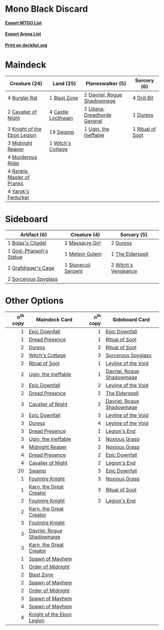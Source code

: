 # Mono Black Discard

#### [Export MTGO List](../collection/Mono%20Black%20Discard/Mono%20Black%20Discard.txt)
#### [Export Arena List](../collection/Mono%20Black%20Discard/Mono%20Black%20Discard_arena.txt)
#### [Print on decklist.org](http://decklist.org/?deckmain=1%09Blast%20Zone%0A4%09Burglar%20Rat%0A4%09Castle%20Locthwain%0A2%09Cavalier%20of%20Night%0A2%09Davriel,%20Rogue%20Shadowmage%0A4%09Drill%20Bit%0A1%09Duress%0A3%09Knight%20of%20the%20Ebon%20Legion%0A2%09Liliana,%20Dreadhorde%20General%0A3%09Midnight%20Reaper%0A4%09Murderous%20Rider%0A4%09Rankle,%20Master%20of%20Pranks%0A1%09Ritual%20of%20Soot%0A19%09Swamp%0A1%09Ugin,%20the%20Ineffable%0A1%09Witch's%20Cottage%0A4%09Yarok's%20Fenlurker&deckside=1%09Bolas's%20Citadel%0A2%09Duress%0A1%09God-Pharaoh's%20Statue%0A2%09Grafdigger's%20Cage%0A2%09Massacre%20Girl%0A1%09Meteor%20Golem%0A2%09Sorcerous%20Spyglass%0A1%09Stonecoil%20Serpent%0A1%09The%20Elderspell%0A2%09Witch's%20Vengeance)
# Maindeck

|                                            Creature (24)                                             |                                          Land (25)                                          |                                            Planeswalker (5)                                            |                                        Sorcery (6)                                        |
|------------------------------------------------------------------------------------------------------|---------------------------------------------------------------------------------------------|--------------------------------------------------------------------------------------------------------|-------------------------------------------------------------------------------------------|
|4 [Burglar Rat](http://gatherer.wizards.com/Pages/Card/Details.aspx?multiverseid=452814)              |1 [Blast Zone](http://gatherer.wizards.com/Pages/Card/Details.aspx?multiverseid=461171)      |2 [Davriel, Rogue Shadowmage](http://gatherer.wizards.com/Pages/Card/Details.aspx?multiverseid=461010)  |4 [Drill Bit](http://gatherer.wizards.com/Pages/Card/Details.aspx?multiverseid=457217)     |
|2 [Cavalier of Night](http://gatherer.wizards.com/Pages/Card/Details.aspx?multiverseid=466848)        |4 [Castle Locthwain](http://gatherer.wizards.com/Pages/Card/Details.aspx?multiverseid=473203)|2 [Liliana, Dreadhorde General](http://gatherer.wizards.com/Pages/Card/Details.aspx?multiverseid=461024)|1 [Duress](http://gatherer.wizards.com/Pages/Card/Details.aspx?multiverseid=14557)         |
|3 [Knight of the Ebon Legion](http://gatherer.wizards.com/Pages/Card/Details.aspx?multiverseid=466859)|19 [Swamp](http://gatherer.wizards.com/Pages/Card/Details.aspx?multiverseid=439858)          |1 [Ugin, the Ineffable](http://gatherer.wizards.com/Pages/Card/Details.aspx?multiverseid=460929)        |1 [Ritual of Soot](http://gatherer.wizards.com/Pages/Card/Details.aspx?multiverseid=452834)|
|3 [Midnight Reaper](http://gatherer.wizards.com/Pages/Card/Details.aspx?multiverseid=452827)          |1 [Witch's Cottage](http://gatherer.wizards.com/Pages/Card/Details.aspx?multiverseid=473211) |                                                                                                        |                                                                                           |
|4 [Murderous Rider](http://gatherer.wizards.com/Pages/Card/Details.aspx?multiverseid=473059)          |                                                                                             |                                                                                                        |                                                                                           |
|4 [Rankle, Master of Pranks](http://gatherer.wizards.com/Pages/Card/Details.aspx?multiverseid=473063) |                                                                                             |                                                                                                        |                                                                                           |
|4 [Yarok's Fenlurker](http://gatherer.wizards.com/Pages/Card/Details.aspx?multiverseid=466877)        |                                                                                             |                                                                                                        |                                                                                           |


# Sideboard

|                                          Artifact (6)                                           |                                         Creature (4)                                         |                                         Sorcery (5)                                          |
|-------------------------------------------------------------------------------------------------|----------------------------------------------------------------------------------------------|----------------------------------------------------------------------------------------------|
|1 [Bolas's Citadel](http://gatherer.wizards.com/Pages/Card/Details.aspx?multiverseid=461006)     |2 [Massacre Girl](http://gatherer.wizards.com/Pages/Card/Details.aspx?multiverseid=461026)    |2 [Duress](http://gatherer.wizards.com/Pages/Card/Details.aspx?multiverseid=14557)            |
|1 [God-Pharaoh's Statue](http://gatherer.wizards.com/Pages/Card/Details.aspx?multiverseid=461165)|1 [Meteor Golem](http://gatherer.wizards.com/Pages/Card/Details.aspx?multiverseid=447378)     |1 [The Elderspell](http://gatherer.wizards.com/Pages/Card/Details.aspx?multiverseid=461016)   |
|2 [Grafdigger's Cage](http://gatherer.wizards.com/Pages/Card/Details.aspx?multiverseid=278452)   |1 [Stonecoil Serpent](http://gatherer.wizards.com/Pages/Card/Details.aspx?multiverseid=473197)|2 [Witch's Vengeance](http://gatherer.wizards.com/Pages/Card/Details.aspx?multiverseid=473073)|
|2 [Sorcerous Spyglass](http://gatherer.wizards.com/Pages/Card/Details.aspx?multiverseid=435407)  |                                                                                              |                                                                                              |


# Other Options

|*n*<sup>th</sup> copy|                                           Maindeck Card                                            |*n*<sup>th</sup> copy|                                           Sideboard Card                                           |
|--------------------:|----------------------------------------------------------------------------------------------------|--------------------:|----------------------------------------------------------------------------------------------------|
|                    1|[Epic Downfall](http://gatherer.wizards.com/Pages/Card/Details.aspx?multiverseid=473047)            |                    1|[Epic Downfall](http://gatherer.wizards.com/Pages/Card/Details.aspx?multiverseid=473047)            |
|                    1|[Dread Presence](http://gatherer.wizards.com/Pages/Card/Details.aspx?multiverseid=466850)           |                    1|[Ritual of Soot](http://gatherer.wizards.com/Pages/Card/Details.aspx?multiverseid=452834)           |
|                    2|[Duress](http://gatherer.wizards.com/Pages/Card/Details.aspx?multiverseid=14557)                    |                    2|[Ritual of Soot](http://gatherer.wizards.com/Pages/Card/Details.aspx?multiverseid=452834)           |
|                    2|[Witch's Cottage](http://gatherer.wizards.com/Pages/Card/Details.aspx?multiverseid=473211)          |                    3|[Sorcerous Spyglass](http://gatherer.wizards.com/Pages/Card/Details.aspx?multiverseid=435407)       |
|                    2|[Ritual of Soot](http://gatherer.wizards.com/Pages/Card/Details.aspx?multiverseid=452834)           |                    1|[Leyline of the Void](http://gatherer.wizards.com/Pages/Card/Details.aspx?multiverseid=107682)      |
|                    2|[Ugin, the Ineffable](http://gatherer.wizards.com/Pages/Card/Details.aspx?multiverseid=460929)      |                    1|[Davriel, Rogue Shadowmage](http://gatherer.wizards.com/Pages/Card/Details.aspx?multiverseid=461010)|
|                    2|[Epic Downfall](http://gatherer.wizards.com/Pages/Card/Details.aspx?multiverseid=473047)            |                    2|[Leyline of the Void](http://gatherer.wizards.com/Pages/Card/Details.aspx?multiverseid=107682)      |
|                    2|[Dread Presence](http://gatherer.wizards.com/Pages/Card/Details.aspx?multiverseid=466850)           |                    2|[The Elderspell](http://gatherer.wizards.com/Pages/Card/Details.aspx?multiverseid=461016)           |
|                    3|[Cavalier of Night](http://gatherer.wizards.com/Pages/Card/Details.aspx?multiverseid=466848)        |                    2|[Davriel, Rogue Shadowmage](http://gatherer.wizards.com/Pages/Card/Details.aspx?multiverseid=461010)|
|                    3|[Epic Downfall](http://gatherer.wizards.com/Pages/Card/Details.aspx?multiverseid=473047)            |                    3|[Leyline of the Void](http://gatherer.wizards.com/Pages/Card/Details.aspx?multiverseid=107682)      |
|                    3|[Duress](http://gatherer.wizards.com/Pages/Card/Details.aspx?multiverseid=14557)                    |                    4|[Leyline of the Void](http://gatherer.wizards.com/Pages/Card/Details.aspx?multiverseid=107682)      |
|                    3|[Dread Presence](http://gatherer.wizards.com/Pages/Card/Details.aspx?multiverseid=466850)           |                    1|[Legion's End](http://gatherer.wizards.com/Pages/Card/Details.aspx?multiverseid=466860)             |
|                    3|[Ugin, the Ineffable](http://gatherer.wizards.com/Pages/Card/Details.aspx?multiverseid=460929)      |                    1|[Noxious Grasp](http://gatherer.wizards.com/Pages/Card/Details.aspx?multiverseid=466864)            |
|                    4|[Midnight Reaper](http://gatherer.wizards.com/Pages/Card/Details.aspx?multiverseid=452827)          |                    2|[Noxious Grasp](http://gatherer.wizards.com/Pages/Card/Details.aspx?multiverseid=466864)            |
|                    4|[Dread Presence](http://gatherer.wizards.com/Pages/Card/Details.aspx?multiverseid=466850)           |                    2|[Epic Downfall](http://gatherer.wizards.com/Pages/Card/Details.aspx?multiverseid=473047)            |
|                    4|[Cavalier of Night](http://gatherer.wizards.com/Pages/Card/Details.aspx?multiverseid=466848)        |                    2|[Legion's End](http://gatherer.wizards.com/Pages/Card/Details.aspx?multiverseid=466860)             |
|                   20|[Swamp](http://gatherer.wizards.com/Pages/Card/Details.aspx?multiverseid=439858)                    |                    3|[Epic Downfall](http://gatherer.wizards.com/Pages/Card/Details.aspx?multiverseid=473047)            |
|                    1|[Foulmire Knight](http://gatherer.wizards.com/Pages/Card/Details.aspx?multiverseid=473052)          |                    3|[Noxious Grasp](http://gatherer.wizards.com/Pages/Card/Details.aspx?multiverseid=466864)            |
|                    1|[Karn, the Great Creator](http://gatherer.wizards.com/Pages/Card/Details.aspx?multiverseid=460928)  |                    3|[Ritual of Soot](http://gatherer.wizards.com/Pages/Card/Details.aspx?multiverseid=452834)           |
|                    2|[Foulmire Knight](http://gatherer.wizards.com/Pages/Card/Details.aspx?multiverseid=473052)          |                    3|[Legion's End](http://gatherer.wizards.com/Pages/Card/Details.aspx?multiverseid=466860)             |
|                    2|[Karn, the Great Creator](http://gatherer.wizards.com/Pages/Card/Details.aspx?multiverseid=460928)  |                     |                                                                                                    |
|                    3|[Foulmire Knight](http://gatherer.wizards.com/Pages/Card/Details.aspx?multiverseid=473052)          |                     |                                                                                                    |
|                    3|[Davriel, Rogue Shadowmage](http://gatherer.wizards.com/Pages/Card/Details.aspx?multiverseid=461010)|                     |                                                                                                    |
|                    3|[Karn, the Great Creator](http://gatherer.wizards.com/Pages/Card/Details.aspx?multiverseid=460928)  |                     |                                                                                                    |
|                    1|[Spawn of Mayhem](http://gatherer.wizards.com/Pages/Card/Details.aspx?multiverseid=457229)          |                     |                                                                                                    |
|                    1|[Order of Midnight](http://gatherer.wizards.com/Pages/Card/Details.aspx?multiverseid=473061)        |                     |                                                                                                    |
|                    2|[Blast Zone](http://gatherer.wizards.com/Pages/Card/Details.aspx?multiverseid=461171)               |                     |                                                                                                    |
|                    2|[Spawn of Mayhem](http://gatherer.wizards.com/Pages/Card/Details.aspx?multiverseid=457229)          |                     |                                                                                                    |
|                    2|[Order of Midnight](http://gatherer.wizards.com/Pages/Card/Details.aspx?multiverseid=473061)        |                     |                                                                                                    |
|                    3|[Spawn of Mayhem](http://gatherer.wizards.com/Pages/Card/Details.aspx?multiverseid=457229)          |                     |                                                                                                    |
|                    4|[Spawn of Mayhem](http://gatherer.wizards.com/Pages/Card/Details.aspx?multiverseid=457229)          |                     |                                                                                                    |
|                    4|[Knight of the Ebon Legion](http://gatherer.wizards.com/Pages/Card/Details.aspx?multiverseid=466859)|                     |                                                                                                    |

